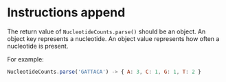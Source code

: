 # Instructions append

The return value of `NucleotideCounts.parse()` should be an object. An object key represents a nucleotide. An object value represents how often a nucleotide is present.

For example:
```javascript
NucleotideCounts.parse('GATTACA') -> { A: 3, C: 1, G: 1, T: 2 }
```